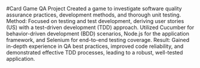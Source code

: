 #Card Game QA Project
Created a game to investigate software quality assurance practices, development methods, and thorough unit testing.
Method: Focused on testing and test development, deriving user stories (US) with a test-driven development (TDD) approach. Utilized Cucumber for behavior-driven development (BDD) scenarios, Node.js for the application framework, and Selenium for end-to-end testing coverage.
Result: Gained in-depth experience in QA best practices, improved code reliability, and demonstrated effective TDD processes, leading to a robust, well-tested application.
